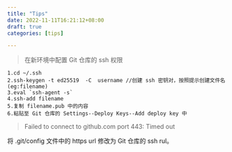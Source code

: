 ```yaml
---
title: "Tips"
date: 2022-11-11T16:21:12+08:00
draft: true
categories: [tips]

---
```


> 在新环境中配置 Git 仓库的 ssh 权限

```
1.cd ~/.ssh
2.ssh-keygen -t ed25519  -C  username //创建 ssh 密钥对，按照提示创建文件名(eg:filename)
3.eval `ssh-agent -s`
4.ssh-add filename
5.复制 filename.pub 中的内容
6.粘贴至 Git 仓库的 Settings--Deploy Keys--Add deploy key 中
```



> Failed to connect to github.com port 443: Timed out

将 .git/config 文件中的 https url 修改为 Git 仓库的 ssh rul。
